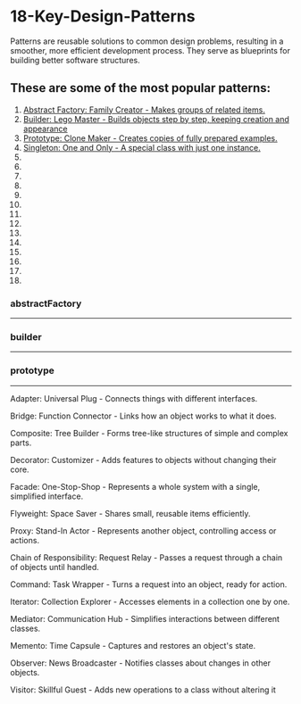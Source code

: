 # 18-Key-Design-Patterns
Patterns are reusable solutions to common design problems, resulting in a smoother, more efficient development process. They serve as blueprints for building better software structures. 
 ## These are some of the most popular patterns:
1. [Abstract Factory: Family Creator - Makes groups of related items.](#abstractFactory)
2. [Builder: Lego Master - Builds objects step by step, keeping creation and appearance](#builder)
3. [Prototype: Clone Maker - Creates copies of fully prepared examples.](#prototype)
4. [Singleton: One and Only - A special class with just one instance.](#singleton)
5. [](#)
6. [](#)
7. [](#)
8. [](#)
9. [](#)
10. [](#)
11. [](#)
12. [](#)
13. [](#)
14. [](#)
15. [](#)
16. [](#)
17. [](#)
18. [](#)

### abstractFactory
***

### builder
***

### prototype
***




Adapter: Universal Plug - Connects things with different interfaces.

Bridge: Function Connector - Links how an object works to what it does.

Composite: Tree Builder - Forms tree-like structures of simple and complex parts.

Decorator: Customizer - Adds features to objects without changing their core.

Facade: One-Stop-Shop - Represents a whole system with a single, simplified interface.

Flyweight: Space Saver - Shares small, reusable items efficiently.

Proxy: Stand-In Actor - Represents another object, controlling access or actions.

Chain of Responsibility: Request Relay - Passes a request through a chain of objects until handled.

Command: Task Wrapper - Turns a request into an object, ready for action.

Iterator: Collection Explorer - Accesses elements in a collection one by one.

Mediator: Communication Hub - Simplifies interactions between different classes.

Memento: Time Capsule - Captures and restores an object's state.

Observer: News Broadcaster - Notifies classes about changes in other objects.

Visitor: Skillful Guest - Adds new operations to a class without altering it
